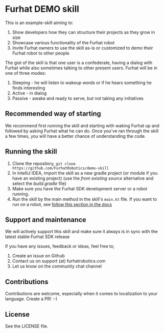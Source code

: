 # Furhat DEMO skill

This is an example-skill aiming to:

1. Show developers how they can structure their projects as they grow in size
2. Showcase various functionality of the Furhat robot
3. Invite Furhat owners to use the skill as-is or customized to demo their Furhat robot to other people

The gist of the skill is that one user is a confederate, having a dialog with Furhat while also sometimes talking to other present users. Furhat will be in one of three modes:

1. Sleeping - he will listen to wakeup words or if he hears something he finds interesting
2. Active - in dialog
3. Passive - awake and ready to serve, but not taking any initiatives

## Recommended way of starting

We recommend first running the skill and starting with waking Furhat up and followed by asking Furhat what he can do. Once you've ran through the skill a few times, you will have a better chance of understanding the code.

## Running the skill

1. Clone the repository, `git clone https://github.com/FurhatRobotics/demo-skill`
2. In IntelliJ IDEA, import the skill as a new gradle project (or module if you have an existing project) (use the _from existing source_ alternative and select the _build.gradle_ file)
3. Make sure you have the Furhat SDK development server or a robot running.
4. Run the skill by the main method in the skill's `main.kt` file. If you want to run on a robot, see [follow this section in the docs](https://docs.furhat.io/skills/#running-a-skill-on-a-robot)

## Support and maintenance

We will actively support this skill and make sure it always is in sync with the latest stable Furhat SDK release

If you have any issues, feedback or ideas, feel free to;

1. Create an issue on Github
2. Contact us on support (at) furhatrobotics.com
3. Let us know on the community chat channel

## Contributions

Contributions are welcome, especially when it comes to localization to your language. Create a PR! :-)

## License

See the LICENSE file.
